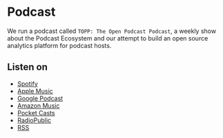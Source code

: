 # Podcast

We run a podcast called `TOPP: The Open Podcast Podcast`,
a weekly show about the Podcast Ecosystem and
our attempt to build an open source analytics platform for podcast hosts.

## Listen on

- [Spotify](https://open.spotify.com/show/0WgG3O6LTgbGN5SQmVrNRG)
- [Apple Music](https://podcasts.apple.com/us/podcast/topp-the-open-podcast-podcast/id1642486726)
- [Google Podcast](https://podcasts.google.com/feed/aHR0cHM6Ly9yZWRjaXJjbGUubXJlLndvcmtlcnMuZGV2Lw)
- [Amazon Music](https://music.amazon.de/podcasts/d452901c-bec4-406f-8ec1-558defe6a624/topp---the-open-podcast-podcast)
- [Pocket Casts](https://pca.st/podcast/05751f90-0aad-013b-e603-0acc26574db2)
- [RadioPublic](https://radiopublic.com/topp-the-open-podcast-podcast-8X5yd5)
- [RSS](https://redcircle.mre.workers.dev)
